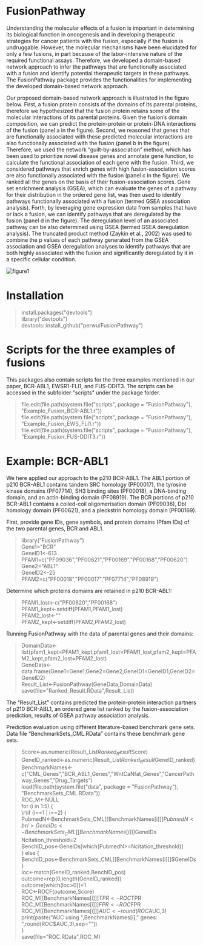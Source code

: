 # FusionPathway

Understanding the molecular effects of a fusion is important in determining its biological function in oncogenesis and in developing therapeutic strategies for cancer patients with the fusion, especially if the fusion is undruggable. However, the molecular mechanisms have been elucidated for only a few fusions, in part because of the labor-intensive nature of the required functional assays. Therefore, we developed a domain-based network approach to infer the pathways that are functionally associated with a fusion and identify potential therapeutic targets in these pathways. The FusionPathway package provides the functionalities for implementing the developed domain-based network approach. 

Our proposed domain-based network approach is illustrated in the figure below. First, a fusion protein consists of the domains of its parental proteins, therefore we hypothesized that the fusion protein retains some of the molecular interactions of its parental proteins. Given the fusion’s domain composition, we can predict the protein-protein or protein-DNA interactions of the fusion (panel a in the figure). Second, we reasoned that genes that are functionally associated with these predicted molecular interactions are also functionally associated with the fusion (panel b in the figure). Therefore, we used the network “guilt-by-association” method, which has been used to prioritize novel disease genes and annotate gene function, to calculate the functional association of each gene with the fusion. Third, we considered pathways that enrich genes with high fusion-association scores are also functionally associated with the fusion (panel c in the figure). We ranked all the genes on the basis of their fusion-association scores. Gene set enrichment analysis (GSEA), which can evaluate the genes of a pathway for their distribution in the ordered gene list, was then used to identify pathways functionally associated with a fusion (termed GSEA association analysis). Forth, by leveraging gene expression data from samples that have or lack a fusion, we can identify pathways that are deregulated by the fusion (panel d in the figure). The deregulation level of an associated pathway can be also determined using GSEA (termed GSEA deregulation analysis). The truncated product method (Zaykin et al., 2002) was used to combine the p values of each pathway generated from the GSEA association and GSEA deregulation analyses to identify pathways that are both highly associated with the fusion and significantly deregulated by it in a specific cellular condition.

![figure1](https://user-images.githubusercontent.com/14062661/30707054-ded42b02-9ebf-11e7-872e-6d50b13302c7.jpg)



# Installation
> install.packages("devtools") <br />
> library("devtools") <br />
> devtools::install_github("perwu/FusionPathway") <br />



# Scripts for the three examples of fusions
This packages also contain scripts for the three examples mentioned in our paper, BCR-ABL1, EWSR1-FLI1, and FUS-DDIT3. The scripts can be accessed in the subfolder "scripts" under the package folder. <br />

> file.edit(file.path(system.file("scripts", package = "FusionPathway"), "Example_Fusion_BCR-ABL1.r")) <br />
> file.edit(file.path(system.file("scripts", package = "FusionPathway"), "Example_Fusion_EWS_FLI1.r")) <br />
> file.edit(file.path(system.file("scripts", package = "FusionPathway"), "Example_Fusion_FUS-DDIT3.r")) <br />



# Example: BCR-ABL1
We here applied our approach to the p210 BCR-ABL1. The ABL1 portion of p210 BCR-ABL1 contains tandem SRC homology (PF00017), the tyrosine kinase domains (PF07714), SH3 binding sites (PF00018), a DNA-binding domain, and an actin-binding domain (PF08919). The BCR portions of p210 BCR-ABL1 contains a coiled-coil oligomerisation domain (PF09036), Dbl homology domain (PF00621), and a pleckstrin homology domain (PF00169). <br />

First, provide gene IDs, gene symbols, and protein domains (Pfam IDs) of the two parental genes, BCR and ABL1.  <br />

> library("FusionPathway")  <br />
> Gene1="BCR" <br />
> GeneID1<-613 <br />
> PFAM1=c("PF09036","PF00621","PF00169","PF00168","PF00620") <br />
> Gene2="ABL1" <br />
> GeneID2<-25 <br />
> PFAM2=c("PF00018","PF00017","PF07714","PF08919") <br />

Determine which proteins domains are retained in p210 BCR-ABL1: <br />

> PFAM1_lost<-c("PF00620","PF00168") <br />	
> PFAM1_kept<-setdiff(PFAM1,PFAM1_lost) <br />
> PFAM2_lost<-"" <br />
> PFAM2_kept<-setdiff(PFAM2,PFAM2_lost) <br />

Running FusionPathway with the data of parental genes and their domains: <br />

> DomainData<-list(pfam1_kept=PFAM1_kept,pfam1_lost=PFAM1_lost,pfam2_kept=PFAM2_kept,pfam2_lost=PFAM2_lost) <br />
> GeneData<-data.frame(Gene1=Gene1,Gene2=Gene2,GeneID1=GeneID1,GeneID2=GeneID2) <br />
> Result_List<-FusionPathway(GeneData,DomainData) <br />
> save(file="Ranked_Result.RData",Result_List) <br />

The “Result_List” contains predicted the protein-protein interaction partners of p210 BCR-ABL1, an ordered gene list ranked by the fusion-association prediction, results of GSEA pathway association analysis. <br />

Prediction evaluation using different literature-based benchmark gene sets. Data file “BenchmarkSets_CML.RData” contains these benchmark gene sets.  <br />

> Score<-as.numeric(Result_List$Ranked_Result$Score) <br />
> GeneID_ranked<-as.numeric(Result_List$Ranked_Result$GeneID_ranked) <br />
> BenchmarkNames<-c("CML_Genes","BCR_ABL1_Genes","WntCaNfat_Genes","CancerPathway_Genes","Drug_Targets") <br />
> load(file.path(system.file("data", package = "FusionPathway"), "BenchmarkSets_CML.RData")) <br />
> ROC_M<-NULL <br />
> for (i in 1:5) { <br />
> \r\if (i==1 | i==2) { <br />
> 		PubmedN<-BenchmarkSets_CML[[BenchmarkNames[i]]]$PubmedN <br />
> 		GeneIDs<-BenchmarkSets_CML[[BenchmarkNames[i]]]$GeneIDs <br />
> 		Ncitation_threshold=2 <br />
> 		BenchID_pos<-GeneIDs[which(PubmedN>=Ncitation_threshold)] <br />
> 	} else { <br />
> 		BenchID_pos<-BenchmarkSets_CML[[BenchmarkNames[i]]]$GeneIDs	 <br />
> 	}		 <br />
> 	loc<-match(GeneID_ranked,BenchID_pos) <br />
> 	outcome=rep(0,length(GeneID_ranked)) <br />
> 	outcome[which(loc>0)]=1 <br />
> 	ROC<-ROCF(outcome,Score) <br />
> 	ROC_M[[BenchmarkNames[i]]]$TPR<-ROC$TPR <br />
> 	ROC_M[[BenchmarkNames[i]]]$FPR<-ROC$FPR <br />
> 	ROC_M[[BenchmarkNames[i]]]$AUC<-round(ROC$AUC,3) <br />
> 	print(paste("AUC using ",BenchmarkNames[i]," genes: ",round(ROC$AUC,3),sep="")) <br />
> } <br />
> save(file="ROC.RData",ROC_M) <br />



